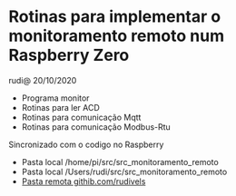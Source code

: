# Rotinas para implementar o monitoramento remoto num Raspberry Zero

rudi@ 20/10/2020
 
- Programa monitor
- Rotinas para ler ACD
- Rotinas para comunicação Mqtt
- Rotinas para comunicação Modbus-Rtu

Sincronizado com o codigo no Raspberry

- Pasta local /home/pi/src/src\_monitoramento\_remoto
- Pasta local /Users/rudi/src/src\_monitoramento\_remoto 
- [Pasta remota githib.com/rudivels](https://github.com/rudivels/src_monitoramento_remoto)






